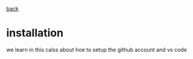 [back](../README.md)
# installation
we learn in this calss about hoe to setup the github account and vs code
